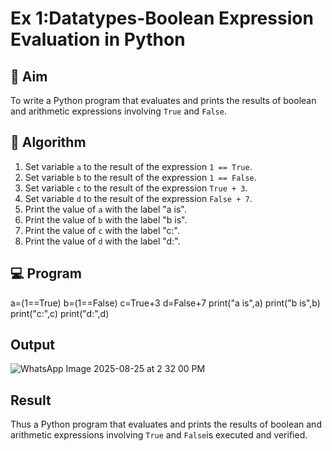
# Ex 1:Datatypes-Boolean Expression Evaluation in Python

## 🎯 Aim
To write a Python program that evaluates and prints the results of boolean and arithmetic expressions involving `True` and `False`.

## 🧠 Algorithm
1. Set variable `a` to the result of the expression `1 == True`.
2. Set variable `b` to the result of the expression `1 == False`.
3. Set variable `c` to the result of the expression `True + 3`.
4. Set variable `d` to the result of the expression `False + 7`.
5. Print the value of `a` with the label "a is".
6. Print the value of `b` with the label "b is".
7. Print the value of `c` with the label "c:".
8. Print the value of `d` with the label "d:".

## 💻 Program
a=(1==True)
b=(1==False)
c=True+3
d=False+7
print("a is",a)
print("b is",b)
print("c:",c)
print("d:",d)

## Output
![WhatsApp Image 2025-08-25 at 2 32 00 PM](https://github.com/user-attachments/assets/ca7aeecc-ee71-4277-b864-50135d533456)


## Result
Thus a Python program that evaluates and prints the results of boolean and arithmetic expressions involving `True` and `False`is executed and verified.
